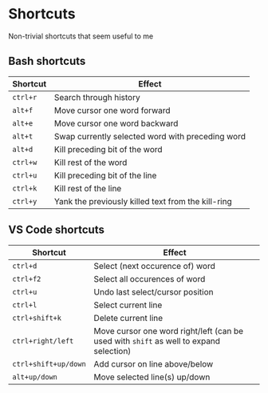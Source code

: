 # Shortcuts

Non-trivial shortcuts that seem useful to me

## Bash shortcuts

Shortcut | Effect
---|---
`ctrl+r` | Search through history
`alt+f`  | Move cursor one word forward
`alt+e`  | Move cursor one word backward
`alt+t`  | Swap currently selected word with preceding word
`alt+d`  | Kill preceding bit of the word
`ctrl+w` | Kill rest of the word
`ctrl+u` | Kill preceding bit of the line
`ctrl+k` | Kill rest of the line
`ctrl+y` | Yank the previously killed text from the kill-ring

## VS Code shortcuts

Shortcut | Effect
---|---
`ctrl+d` | Select (next occurence of) word
`ctrl+f2` | Select all occurences of word
`ctrl+u` | Undo last select/cursor position
`ctrl+l` | Select current line
`ctrl+shift+k` | Delete current line
`ctrl+right/left` | Move cursor one word right/left (can be used with `shift` as well to expand selection)
`ctrl+shift+up/down` | Add cursor on line above/below
`alt+up/down` | Move selected line(s) up/down
